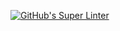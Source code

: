 [![GitHub's Super Linter](https://github.com/ICS2O-Programming-Joseph-K/Unit5-02-PHP-ProductOfNumbers/workflows/GitHub's%20Super%20Linter/badge.svg)](https://github.com/ICS2O-Programming-Joseph-K/Unit5-02-PHP-ProductOfNumbers/actions)